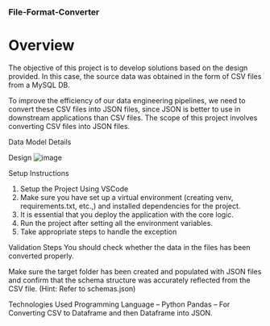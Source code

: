 ### File-Format-Converter
# Overview

The objective of this project is to develop solutions based on the design provided. In this case, the source data was obtained in the form of CSV files from a MySQL DB.

To improve the efficiency of our data engineering pipelines, we need to convert these CSV files into JSON files, since JSON is better to use in downstream applications than CSV files. The scope of this project involves converting CSV files into JSON files.

Data Model Details

Design
![image](https://github.com/v4760/File-Format-Converter/assets/77496027/5479a798-a307-45c2-83b6-fd5073090183)


Setup Instructions
1. Setup the Project Using VSCode
2. Make sure you have set up a virtual environment (creating venv, requirements.txt, etc.,) and installed dependencies for the project.
3. It is essential that you deploy the application with the core logic.
4. Run the project after setting all the environment variables.
5. Take appropriate steps to handle the exception

Validation Steps
You should check whether the data in the files has been converted properly.

Make sure the target folder has been created and populated with JSON files and confirm that the schema structure was accurately reflected from the CSV file. (Hint: Refer to schemas.json)


Technologies Used
Programming Language – Python
Pandas – For Converting CSV to Dataframe and then Dataframe into JSON.

